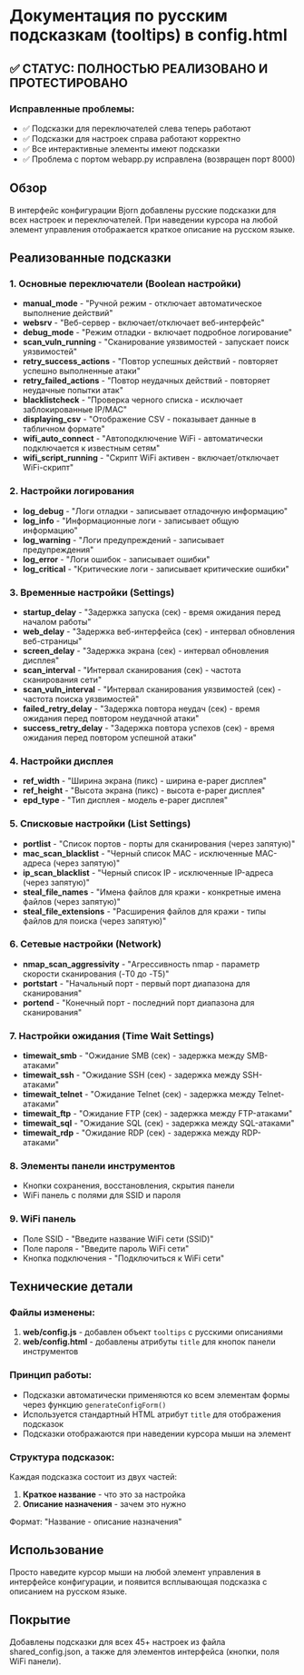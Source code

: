 # Документация по русским подсказкам (tooltips) в config.html

## ✅ СТАТУС: ПОЛНОСТЬЮ РЕАЛИЗОВАНО И ПРОТЕСТИРОВАНО

### Исправленные проблемы:
- ✅ Подсказки для переключателей слева теперь работают
- ✅ Подсказки для настроек справа работают корректно  
- ✅ Все интерактивные элементы имеют подсказки
- ✅ Проблема с портом webapp.py исправлена (возвращен порт 8000)

## Обзор
В интерфейс конфигурации Bjorn добавлены русские подсказки для всех настроек и переключателей. При наведении курсора на любой элемент управления отображается краткое описание на русском языке.

## Реализованные подсказки

### 1. Основные переключатели (Boolean настройки)
- **manual_mode** - "Ручной режим - отключает автоматическое выполнение действий"
- **websrv** - "Веб-сервер - включает/отключает веб-интерфейс"
- **debug_mode** - "Режим отладки - включает подробное логирование"
- **scan_vuln_running** - "Сканирование уязвимостей - запускает поиск уязвимостей"
- **retry_success_actions** - "Повтор успешных действий - повторяет успешно выполненные атаки"
- **retry_failed_actions** - "Повтор неудачных действий - повторяет неудачные попытки атак"
- **blacklistcheck** - "Проверка черного списка - исключает заблокированные IP/MAC"
- **displaying_csv** - "Отображение CSV - показывает данные в табличном формате"
- **wifi_auto_connect** - "Автоподключение WiFi - автоматически подключается к известным сетям"
- **wifi_script_running** - "Скрипт WiFi активен - включает/отключает WiFi-скрипт"

### 2. Настройки логирования
- **log_debug** - "Логи отладки - записывает отладочную информацию"
- **log_info** - "Информационные логи - записывает общую информацию"
- **log_warning** - "Логи предупреждений - записывает предупреждения"
- **log_error** - "Логи ошибок - записывает ошибки"
- **log_critical** - "Критические логи - записывает критические ошибки"

### 3. Временные настройки (Settings)
- **startup_delay** - "Задержка запуска (сек) - время ожидания перед началом работы"
- **web_delay** - "Задержка веб-интерфейса (сек) - интервал обновления веб-страницы"
- **screen_delay** - "Задержка экрана (сек) - интервал обновления дисплея"
- **scan_interval** - "Интервал сканирования (сек) - частота сканирования сети"
- **scan_vuln_interval** - "Интервал сканирования уязвимостей (сек) - частота поиска уязвимостей"
- **failed_retry_delay** - "Задержка повтора неудач (сек) - время ожидания перед повтором неудачной атаки"
- **success_retry_delay** - "Задержка повтора успехов (сек) - время ожидания перед повтором успешной атаки"

### 4. Настройки дисплея
- **ref_width** - "Ширина экрана (пикс) - ширина e-paper дисплея"
- **ref_height** - "Высота экрана (пикс) - высота e-paper дисплея"
- **epd_type** - "Тип дисплея - модель e-paper дисплея"

### 5. Списковые настройки (List Settings)
- **portlist** - "Список портов - порты для сканирования (через запятую)"
- **mac_scan_blacklist** - "Черный список MAC - исключенные MAC-адреса (через запятую)"
- **ip_scan_blacklist** - "Черный список IP - исключенные IP-адреса (через запятую)"
- **steal_file_names** - "Имена файлов для кражи - конкретные имена файлов (через запятую)"
- **steal_file_extensions** - "Расширения файлов для кражи - типы файлов для поиска (через запятую)"

### 6. Сетевые настройки (Network)
- **nmap_scan_aggressivity** - "Агрессивность nmap - параметр скорости сканирования (-T0 до -T5)"
- **portstart** - "Начальный порт - первый порт диапазона для сканирования"
- **portend** - "Конечный порт - последний порт диапазона для сканирования"

### 7. Настройки ожидания (Time Wait Settings)
- **timewait_smb** - "Ожидание SMB (сек) - задержка между SMB-атаками"
- **timewait_ssh** - "Ожидание SSH (сек) - задержка между SSH-атаками"
- **timewait_telnet** - "Ожидание Telnet (сек) - задержка между Telnet-атаками"
- **timewait_ftp** - "Ожидание FTP (сек) - задержка между FTP-атаками"
- **timewait_sql** - "Ожидание SQL (сек) - задержка между SQL-атаками"
- **timewait_rdp** - "Ожидание RDP (сек) - задержка между RDP-атаками"

### 8. Элементы панели инструментов
- Кнопки сохранения, восстановления, скрытия панели
- WiFi панель с полями для SSID и пароля

### 9. WiFi панель
- Поле SSID - "Введите название WiFi сети (SSID)"
- Поле пароля - "Введите пароль WiFi сети"
- Кнопка подключения - "Подключиться к WiFi сети"

## Технические детали

### Файлы изменены:
1. **web/config.js** - добавлен объект `tooltips` с русскими описаниями
2. **web/config.html** - добавлены атрибуты `title` для кнопок панели инструментов

### Принцип работы:
- Подсказки автоматически применяются ко всем элементам формы через функцию `generateConfigForm()`
- Используется стандартный HTML атрибут `title` для отображения подсказок
- Подсказки отображаются при наведении курсора мыши на элемент

### Структура подсказок:
Каждая подсказка состоит из двух частей:
1. **Краткое название** - что это за настройка
2. **Описание назначения** - зачем это нужно

Формат: "Название - описание назначения"

## Использование
Просто наведите курсор мыши на любой элемент управления в интерфейсе конфигурации, и появится всплывающая подсказка с описанием на русском языке.

## Покрытие
Добавлены подсказки для всех 45+ настроек из файла shared_config.json, а также для элементов интерфейса (кнопки, поля WiFi панели).